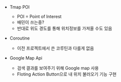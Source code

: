 - Tmap POI
  - POI = Point of Interest
  - 배민이 쓰는중?
  - 반대로 위도 경도를 통해 위치정보를 가져올 수도 있음
  
- Coroutine
  - 이전 프로젝트에서 쓴 코루틴과 다를게 없음
  
- Google Map Api
  - 검색 결과를 보여주기 위해 Google map 사용  
  - Floting Action Button으로 내 위치 불러오기 기능 구현
